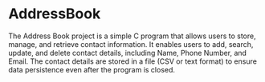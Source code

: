 # AddressBook
 The Address Book project is a simple C program that allows users to store, manage, and retrieve contact information. It enables users to add, search, update, and delete contact details, including Name, Phone Number, and Email. The contact details are stored in a file (CSV or text format) to ensure data persistence even after the program is closed.
